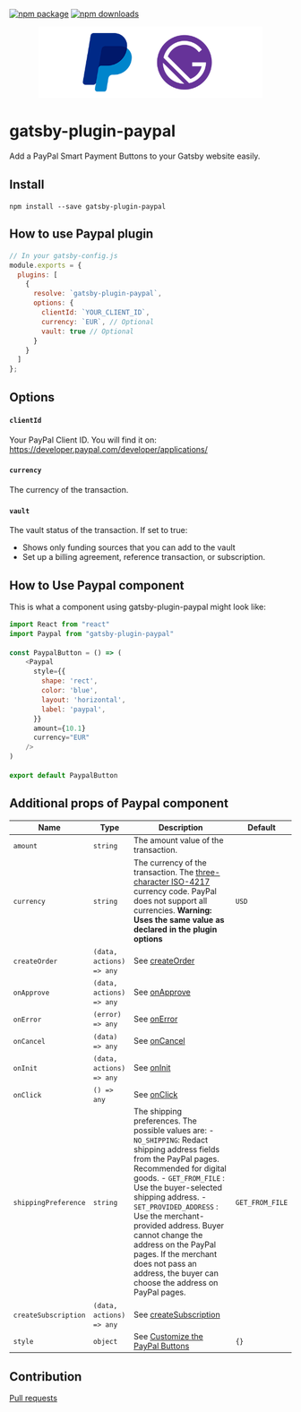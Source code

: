 [![npm package](https://badge.fury.io/js/gatsby-plugin-paypal.svg)](https://www.npmjs.com/package/gatsby-plugin-paypal/)
[![npm downloads](https://img.shields.io/npm/dm/gatsby-plugin-paypal.svg)](https://www.npmjs.com/package/gatsby-plugin-paypal/)

<p align="center">
    <img alt="Gatsby-Paypal-Plugin" src="https://raw.githubusercontent.com/alexislepresle/gatsby-plugin-paypal/master/ressources/gatsby-paypal.png" width="400" />
</p>

# gatsby-plugin-paypal

Add a PayPal Smart Payment Buttons to your Gatsby website easily.

## Install

`npm install --save gatsby-plugin-paypal`

## How to use Paypal plugin

```javascript
// In your gatsby-config.js
module.exports = {
  plugins: [
    {
      resolve: `gatsby-plugin-paypal`,
      options: {
        clientId: `YOUR_CLIENT_ID`,
        currency: `EUR`, // Optional
        vault: true // Optional
      }
    }
  ]
};
```

## Options

#### `clientId`

Your PayPal Client ID.
You will find it on: https://developer.paypal.com/developer/applications/

#### `currency`

The currency of the transaction.	

#### `vault`

The vault status of the transaction. If set to true:
  - Shows only funding sources that you can add to the vault
  - Set up a billing agreement, reference transaction, or subscription.


## How to Use Paypal component

This is what a component using gatsby-plugin-paypal might look like:

```js
import React from "react"
import Paypal from "gatsby-plugin-paypal"

const PaypalButton = () => (
    <Paypal 
      style={{
        shape: 'rect',
        color: 'blue',
        layout: 'horizontal',
        label: 'paypal',
      }}
      amount={10.1}
      currency="EUR"
    />
)

export default PaypalButton
```

## Additional props of Paypal component


| Name                      | Type                      | Description                                                                                        | Default        |
| ------------------------- | ------------------------- | -------------------------------------------------------------------------------------------------- | -------------- |
| `amount`                  | `string`                  | The amount value of the transaction.                                                               |                |
| `currency`                | `string`                  | The currency of the transaction. The [three-character ISO-4217](https://developer.paypal.com/docs/integration/direct/rest/currency-codes/) currency code. PayPal does not support all currencies. **Warning: Uses the same value as declared in the plugin options**                                                                 | `USD`          |
| `createOrder`             | `(data, actions) => any`  | See [createOrder](https://developer.paypal.com/docs/checkout/integrate/#5-capture-the-transaction) |                |
| `onApprove`               | `(data, actions) => any`  | See [onApprove](https://developer.paypal.com/docs/checkout/integration-features/funding-failure/)  |                |             |
| `onError`                 | `(error) => any`          | See [onError](https://developer.paypal.com/docs/checkout/integration-features/handle-errors)       |                |
| `onCancel`                | `(data) => any`           | See [onCancel](https://developer.paypal.com/docs/checkout/integration-features/cancellation-page/) |                |
| `onInit`                  | `(data, actions) => any`  | See [onInit](https://developer.paypal.com/docs/checkout/integration-features/validation/)        |                |
| `onClick`                 | `() => any`               | See [onClick](https://developer.paypal.com/docs/checkout/integration-features/validation/)        |                |
| `shippingPreference`      | `string`                  | The shipping preferences. The possible values are: -`NO_SHIPPING`:  Redact shipping address fields from the PayPal pages. Recommended for digital goods. - `GET_FROM_FILE` :  Use the buyer-selected shipping address. - `SET_PROVIDED_ADDRESS` :  Use the merchant-provided address. Buyer cannot change the address on the PayPal pages. If the merchant does not pass an address, the buyer can choose the address on PayPal pages.    | `GET_FROM_FILE`        |
| `createSubscription`      | `(data, actions) => any`                | See [createSubscription](https://developer.paypal.com/docs/subscriptions/integrate/#4-create-a-subscription)                                                                                        |
| `style`                   | `object`                  | See [Customize the PayPal Buttons](https://developer.paypal.com/docs/checkout/integration-features/customize-button) | `{}` |


## Contribution

[Pull requests](https://github.com/alexislepresle/gatsby-plugin-paypal/pulls)
